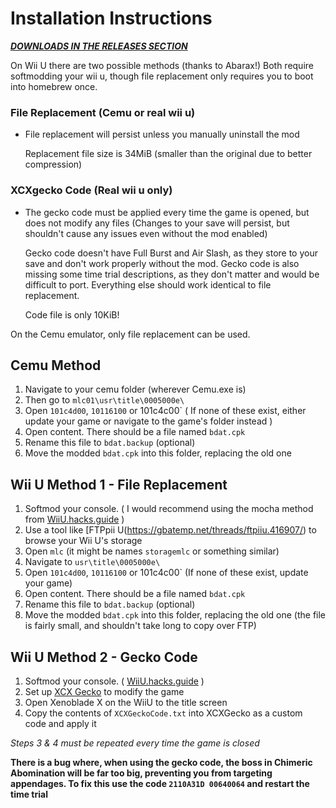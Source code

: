 # Installation Instructions
***[DOWNLOADS IN THE RELEASES SECTION](https://github.com/threethan/XCX-Cut-Content-Mod/releases/tag/v1.0)***

On Wii U there are two possible methods (thanks to Abarax!) Both require softmodding your wii u, though file replacement only requires you to boot into homebrew once.
### File Replacement (Cemu or real wii u)
- File replacement will persist unless you manually uninstall the mod
 
     Replacement file size is 34MiB (smaller than the original due to better compression)
### XCXgecko Code (Real wii u only)
 - The gecko code must be applied every time the game is opened, but does not modify any files (Changes to your save will persist, but shouldn't cause any issues even without the mod enabled)
 
     Gecko code doesn't have Full Burst and Air Slash, as they store to your save and don't work properly without the mod. Gecko code is also missing some time trial descriptions, as they don't matter and would be difficult to port. Everything else should work identical to file replacement.
     
     Code file is only 10KiB!

On the Cemu emulator, only file replacement can be used.

## Cemu Method
1. Navigate to your cemu folder (wherever Cemu.exe is)
2. Then go to `mlc01\usr\title\0005000e\`
3. Open `101c4d00`, `10116100` or 101c4c00` ( If none of these exist, either update your game or navigate to the game's folder instead )
4. Open content. There should be a file named `bdat.cpk`
5. Rename this file to `bdat.backup` (optional)
6. Move the modded `bdat.cpk` into this folder, replacing the old one

## Wii U Method 1 - File Replacement
1. Softmod your console. ( I would recommend using the mocha method from [WiiU.hacks.guide](https://wiiu.hacks.guide/#/) )
2. Use a tool like [FTPpii U(https://gbatemp.net/threads/ftpiiu.416907/) to browse your Wii U's storage
3. Open `mlc` (it might be names `storagemlc` or something similar)
4. Navigate to `usr\title\0005000e\`
5. Open `101c4d00`, `10116100` or 101c4c00` (If none of these exist, update your game)
6. Open content. There should be a file named `bdat.cpk`
7. Rename this file to `bdat.backup` (optional)
8. Move the modded `bdat.cpk` into this folder, replacing the old one (the file is fairly small, and shouldn't take long to copy over FTP)

## Wii U Method 2 - Gecko Code
1. Softmod your console. ( [WiiU.hacks.guide](https://wiiu.hacks.guide/#/) )
2. Set up [XCX Gecko](https://github.com/mimicax/XCXGecko/) to modify the game
3. Open Xenoblade X on the WiiU to the title screen
4. Copy the contents of `XCXGeckoCode.txt` into XCXGecko as a custom code and apply it

*Steps 3 & 4 must be repeated every time the game is closed*

**There is a bug where, when using the gecko code, the boss in Chimeric Abomination will be far too big, preventing you from targeting appendages. To fix this use the code `2110A31D 00640064` and restart the time trial**
